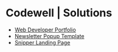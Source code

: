 # Codewell | Solutions
- [Web Developer Portfolio](https://ivobul.github.io/codewell-solutions/web-developer-portfolio/)
- [Newsletter Popup Template](https://ivobul.github.io/codewell-solutions/newsletter-popup-template/)
- [Snipper Landing Page](https://ivobul.github.io/codewell-solutions/snipper-landing-page/)
